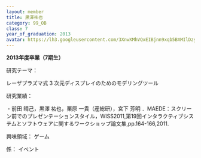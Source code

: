 ```yaml
---
layout: member
title: 黒澤祐也
category: 99_OB
class: 7
year_of_graduation: 2013
avatar: https://lh3.googleusercontent.com/3XnwXMhVQxEIBjnn9xqb5BXMIlDzyd4kcOcuLfGix2sIrgXaouE7F_53pI4tnjpyY-P8ss-1q3kNKKe8BoS-8mSG-XFQD3-Hy3i75iy-HF5b-w72LEK9t_tDpimNY8j5yY9OvpU8UAnyLToKjkx94HEmzyWZavFWRqkz9fbnVXlTvRjvzIJwRtD45UGvG4tskpYHVBjcsEjpPU66vgdjL2fevMPXG0zs69F8UYm9gMEcOw3Vrj6cRdg2hbrBnIUVyICVbvzGf1STsQEjzWGvqxg2MQzInoS95JsDYtZHhkDkf5E8RWLm-7Ut7UuCuD-3LiawsjCkF_mElns7Fg8l9IUobn5qdMT9pjimLHuAnzS6FeqN0qb7z1SNfen7fQ512w92gppjag1GQSfEG5lR45PcuJd4_GIcEFa-g6BwpoifYkXtr-AtPawDlyGIEgZ5CqhWAqT5X8XroYg36minbHa_FzSkQRb0EIEg3n_FAUXbNaPbmqCEWdeSVS-6UYbxUVUeP5z7dEEM8YelnIDqY1jTuKyAjC2WdAPhQ9f-339GxsRvYGfhIjzoYu09yuP6s-ZO92Sf5Ps3B_VPW25MHduJyFcsehdkBsm75EojGx6tZZc7oJNAuIWjXlyOIXN1qaiftTDUFoVqJ2Emtyzt343KaM1hZaIH1T6d=p-s300
---
```

**2013年度卒業（7期生）**

研究テーマ：

レーザプラズマ式 3 次元ディスプレイのためのモデリングツール



研究業績：

・前田 晴己，黒澤 祐也，栗原 一貴（産総研），宮下 芳明 ．MAEDE：スクリーン前でのプレゼンテーションスタイル，WISS2011,第19回インタラクティブシステムとソフトウェアに関するワークショップ論文集,pp.164-166,2011.



興味領域： ゲーム



係： イベント
